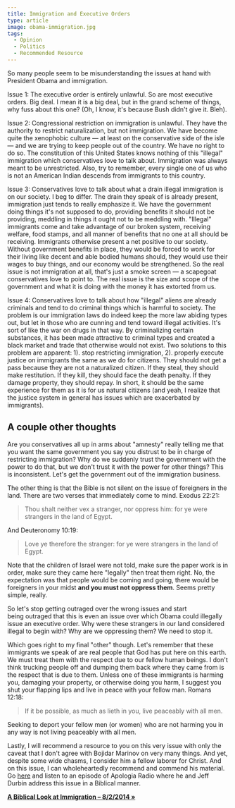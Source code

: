 ```yaml
---
title: Immigration and Executive Orders
type: article
image: obama-immigration.jpg
tags:
  - Opinion
  - Politics
  - Recommended Resource
---
```


<p>So many people seem to be misunderstanding the issues at hand with President Obama and immigration.</p>

<p>Issue 1: The executive order is entirely unlawful. So are most executive orders. Big deal. I mean it is a big deal, but in the grand scheme of things, why fuss about this one? (Oh, I know, it's because Bush didn't give it. Bleh).</p>

<p>Issue 2: Congressional restriction on immigration is unlawful. They have the authority to restrict naturalization, but not immigration. We have become quite the xenophobic culture — at least on the conservative side of the isle — and we are trying to keep people out of the country. We have no right to do so. The constitution of this United States knows nothing of this "illegal" immigration which conservatives love to talk about. Immigration was always meant to be unrestricted. Also, try to remember, every single one of us who is not an American Indian descends from immigrants to this country.</p>

<p>Issue 3: Conservatives love to talk about what a drain illegal immigration is on our society. I beg to differ. The drain they speak of is already present, immigration just tends to really emphasize it. We have the government doing things it's not supposed to do, providing benefits&nbsp;it should not be providing, meddling in things it ought not to be meddling with. "Illegal" immigrants come and take advantage of our broken system, receiving welfare, food stamps, and all manner of benefits that no one at all should be receiving. Immigrants otherwise present a net positive to our society. Without government benefits in place, they would be forced to work for their living like decent and able bodied humans should, they would use their wages to buy things, and our economy would be strengthened. So the real issue is not immigration at all, that's just a smoke screen — a scapegoat conservatives love to point to. The real issue is the size and scope of the government and what it is doing with the money it has extorted from us.</p>

<p>Issue 4: Conservatives love to talk about how "illegal" aliens are already criminals and tend to do criminal things which is harmful to society. The problem is our immigration laws do indeed keep the more law abiding types out, but let in those who are cunning and tend toward illegal activities. It's sort of like the war on drugs in that way. By criminalizing certain substances, it has been made attractive to criminal types and created a black market and trade that otherwise would not exist. Two solutions to this problem are apparent: 1). stop restricting immigration, 2). properly execute justice on immigrants the same as we do for citizens. They should not get a pass because they are not a naturalized citizen. If they steal, they should make restitution. If&nbsp;they kill, they should face the death penalty. If they damage property, they should repay. In short, it should be the same experience for them as it is for us natural citizens (and yeah, I realize that the justice system in general has issues which are exacerbated by immigrants).</p>

<h2>A couple other thoughts</h2>

<p>Are you conservatives all up in arms about "amnesty" really telling me that you want the same government you say you distrust to be in charge of restricting immigration? Why do we suddenly trust the government with the power to do that, but we don't trust it with the power for other things? This is inconsistent. Let's get the government out of the immigration business.</p>

<p>The other thing is that the Bible is not silent on the issue of foreigners in the land. There are two verses that immediately come to mind. Exodus 22:21:</p>

<blockquote>
<p>Thou shalt neither vex a stranger, nor oppress him: for ye were strangers in the land of Egypt.</p>
</blockquote>

<p>And&nbsp;Deuteronomy 10:19:</p>

<blockquote>
<p>Love ye therefore the stranger: for ye were strangers in the land of Egypt.</p>
</blockquote>

<p>Note that the children of Israel were not told, make sure the paper work is in order, make sure they came here "legally" then treat them right. No, the expectation was that people would be coming and going, there would be foreigners in your midst&nbsp;<strong>and you must not oppress them</strong>. Seems pretty simple, really.</p>

<p>So let's stop getting outraged over the wrong issues and start being&nbsp;outraged that this is even an issue over which Obama could illegally issue an executive order. Why were these strangers in our land considered illegal to begin with? Why are we oppressing them? We need to stop it.</p>

<p>Which goes right to my final "other" though. Let's remember that these immigrants we speak of are real people that God has put here on this earth. We must treat them with the respect due to our fellow human beings. I don't think trucking people off and dumping them back where they came from is the respect that is due to them. Unless one of these immigrants is harming you, damaging your property, or otherwise doing you harm, I suggest you shut your flapping lips and live in peace with your fellow man. Romans 12:18:</p>

<blockquote>
<p>If it be possible, as much as lieth in you, live peaceably with all men.</p>
</blockquote>

<p>Seeking to deport your fellow men (or women) who are not harming you in any way is not living peaceably with all men.</p>

<p>Lastly, I will recommend a resource to you on this very issue with only the caveat that I don't agree with Bojidar Marinov&nbsp;on very many things. And yet, despite some wide chasms, I consider him a fellow laborer for Christ. And on this issue, I can wholeheartedly recommend and commend his material. Go <a href="http://www.apologiaradio.com/?p=877">here</a> and listen to an episode of Apologia Radio where he and Jeff Durbin address this issue in a Biblical manner.</p>

<p><strong><a href="http://www.apologiaradio.com/?p=877">A Biblical Look at Immigration – 8/2/2014 »</a></strong></p>
